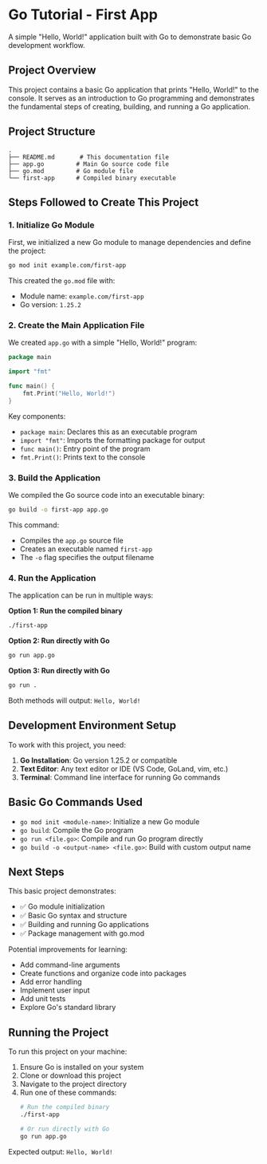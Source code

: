 # Go Tutorial - First App

A simple "Hello, World!" application built with Go to demonstrate basic Go development workflow.

## Project Overview

This project contains a basic Go application that prints "Hello, World!" to the console. It serves as an introduction to Go programming and demonstrates the fundamental steps of creating, building, and running a Go application.

## Project Structure

```
.
├── README.md       # This documentation file
├── app.go         # Main Go source code file
├── go.mod         # Go module file
└── first-app      # Compiled binary executable
```

## Steps Followed to Create This Project

### 1. Initialize Go Module
First, we initialized a new Go module to manage dependencies and define the project:

```bash
go mod init example.com/first-app
```

This created the `go.mod` file with:
- Module name: `example.com/first-app`
- Go version: `1.25.2`

### 2. Create the Main Application File
We created `app.go` with a simple "Hello, World!" program:

```go
package main

import "fmt"

func main() {
    fmt.Print("Hello, World!")
}
```

Key components:
- `package main`: Declares this as an executable program
- `import "fmt"`: Imports the formatting package for output
- `func main()`: Entry point of the program
- `fmt.Print()`: Prints text to the console

### 3. Build the Application
We compiled the Go source code into an executable binary:

```bash
go build -o first-app app.go
```

This command:
- Compiles the `app.go` source file
- Creates an executable named `first-app`
- The `-o` flag specifies the output filename

### 4. Run the Application
The application can be run in multiple ways:

**Option 1: Run the compiled binary**
```bash
./first-app
```

**Option 2: Run directly with Go**
```bash
go run app.go
```

**Option 3: Run directly with Go**
```bash
go run .
```

Both methods will output: `Hello, World!`

## Development Environment Setup

To work with this project, you need:

1. **Go Installation**: Go version 1.25.2 or compatible
2. **Text Editor**: Any text editor or IDE (VS Code, GoLand, vim, etc.)
3. **Terminal**: Command line interface for running Go commands

## Basic Go Commands Used

- `go mod init <module-name>`: Initialize a new Go module
- `go build`: Compile the Go program
- `go run <file.go>`: Compile and run Go program directly
- `go build -o <output-name> <file.go>`: Build with custom output name

## Next Steps

This basic project demonstrates:
- ✅ Go module initialization
- ✅ Basic Go syntax and structure
- ✅ Building and running Go applications
- ✅ Package management with go.mod

Potential improvements for learning:
- Add command-line arguments
- Create functions and organize code into packages
- Add error handling
- Implement user input
- Add unit tests
- Explore Go's standard library

## Running the Project

To run this project on your machine:

1. Ensure Go is installed on your system
2. Clone or download this project
3. Navigate to the project directory
4. Run one of these commands:
   ```bash
   # Run the compiled binary
   ./first-app
   
   # Or run directly with Go
   go run app.go
   ```

Expected output: `Hello, World!`
